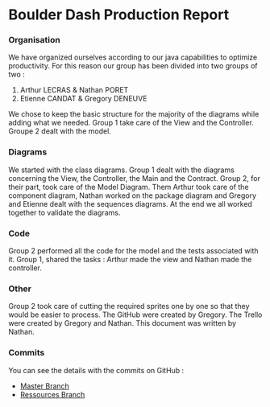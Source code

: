 # Boulder Dash Production Report

### Organisation

We have organized ourselves according to our java capabilities to optimize productivity. For this reason our group has been divided into two groups of two :
1. Arthur LECRAS & Nathan PORET
2. Etienne CANDAT & Gregory DENEUVE

We chose to keep the basic structure for the majority of the diagrams while adding what we needed. Group 1 take care of the View and the Controller. Groupe 2 dealt with the model.

### Diagrams

We started with the class diagrams. Group 1 dealt with the diagrams concerning the View, the Controller, the Main and the Contract. Group 2, for their part, took care of the Model Diagram.
Them Arthur took care of the component diagram, Nathan worked on the package diagram and Gregory and Etienne dealt with the sequences diagrams.
At the end we all worked together to validate the diagrams.

### Code

Group 2 performed all the code for the model and the tests associated with it.
Group 1, shared the tasks : Arthur made the view and Nathan made the controller.

### Other

Group 2 took care of cutting the required sprites one by one so that they would be easier to process.
The GitHub were created by Gregory. The Trello were created by Gregory and Nathan. This document was written by Nathan.

### Commits

You can see the details with the commits on GitHub :
- [Master Branch](https://github.com/Greg1709/JavaBoulderDash/commits/master)
- [Ressources Branch](https://github.com/Greg1709/JavaBoulderDash/commits/Resources)
